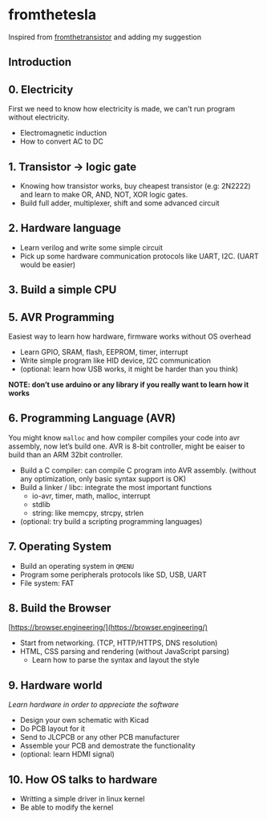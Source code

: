 # fromthetesla

Inspired from [fromthetransistor](https://github.com/geohot/fromthetransistor) and adding my suggestion


## Introduction

## 0. Electricity

First we need to know how electricity is made, we can't run program without electricity.

- Electromagnetic induction
- How to convert AC to DC

## 1. Transistor -> logic gate

- Knowing how transistor works, buy cheapest transistor (e.g: 2N2222) and learn to make OR, AND, NOT, XOR logic gates.
- Build full adder, multiplexer, shift and some advanced circuit

## 2. Hardware language

- Learn verilog and write some simple circuit
- Pick up some hardware communication protocols like UART, I2C. (UART would be easier)

## 3. Build a simple CPU

## 5. AVR Programming

Easiest way to learn how hardware, firmware works without OS overhead

- Learn GPIO, SRAM, flash, EEPROM, timer, interrupt
- Write simple program like HID device, I2C communication
- (optional: learn how USB works, it might be harder than you think)

**NOTE: don’t use arduino or any library if you really want to learn how it works**

## 6. Programming Language (AVR)

You might know `malloc` and how compiler compiles your code into avr assembly, now let’s build one. AVR is 8-bit controller, might be eaiser to build than an ARM 32bit controller.

- Build a C compiler: can compile C program into AVR assembly. (without any optimization, only basic syntax support is OK)
- Build a linker / libc: integrate the most important functions
    - io-avr, timer, math, malloc, interrupt
    - stdlib
    - string: like memcpy, strcpy, strlen
- (optional: try build a scripting programming languages)

## 7. Operating System

- Build an operating system in `QMENU`
- Program some peripherals protocols like SD, USB, UART
- File system: FAT

## 8. Build the Browser

[https://browser.engineering/](https://browser.engineering/)

- Start from networking. (TCP, HTTP/HTTPS, DNS resolution)
- HTML, CSS parsing and rendering (without JavaScript parsing)
    - Learn how to parse the syntax and layout the style

## 9. Hardware world

*Learn hardware in order to appreciate the software*

- Design your own schematic with Kicad
- Do PCB layout for it
- Send to JLCPCB or any other PCB manufacturer
- Assemble your PCB and demostrate the functionality
- (optional: learn HDMI signal)

## 10. How OS talks to hardware

- Writting a simple driver in linux kernel
- Be able to modify the kernel
